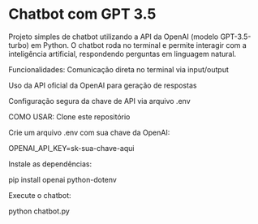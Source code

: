 # Chatbot com GPT 3.5
Projeto simples de chatbot utilizando a API da OpenAI (modelo GPT-3.5-turbo) em Python. O chatbot roda no terminal e permite interagir com a inteligência artificial, respondendo perguntas em linguagem natural.

Funcionalidades:
Comunicação direta no terminal via input/output

Uso da API oficial da OpenAI para geração de respostas

Configuração segura da chave de API via arquivo .env

COMO USAR:
Clone este repositório

Crie um arquivo .env com sua chave da OpenAI:

OPENAI_API_KEY=sk-sua-chave-aqui

Instale as dependências:

pip install openai python-dotenv

Execute o chatbot:

python chatbot.py
